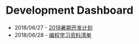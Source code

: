 # Development Dashboard

  * 2018/06/27 - [2018暑期开发计划](https://github.com/SabreHawk-Studio/Development-Bulletin-Board/blob/master/2018SummerHolidayDevelopmentInformation.md)
  * 2018/06/28 - [编程学习资料清单](https://github.com/SabreHawk-Studio/Development-Dashboard/blob/master/Programming-Materials-List.md)

